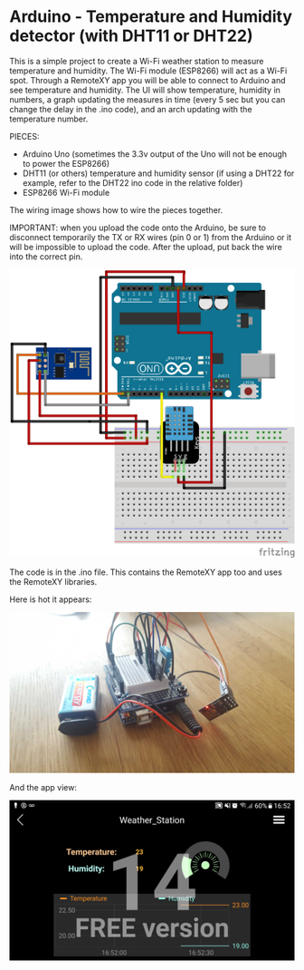 # Arduino - Temperature and Humidity detector (with DHT11 or DHT22)

This is a simple project to create a Wi-Fi weather station to measure temperature and humidity.
The Wi-Fi module (ESP8266) will act as a Wi-Fi spot. Through a RemoteXY app you will be able to connect to Arduino and see temperature and humidity.
The UI will show temperature, humidity in numbers, a graph updating the measures in time (every 5 sec but you can change the delay in the .ino code),
and an arch updating with the temperature number.

PIECES:

- Arduino Uno (sometimes the 3.3v output of the Uno will not be enough to power the ESP8266)
- DHT11 (or others) temperature and humidity sensor (if using a DHT22 for example, refer to the DHT22 ino code in the relative folder)
- ESP8266 Wi-Fi module

The wiring image shows how to wire the pieces together. 

IMPORTANT: when you upload the code onto the Arduino, be sure to disconnect temporarily the TX or RX wires (pin 0 or 1) from the Arduino or it will be impossible to upload the code. After the upload, put back the wire into the correct pin.

![alt text](https://github.com/pitbull36/wifi_weather_station/blob/master/wifi_weather_station.png?raw=true)

The code is in the .ino file. This contains the RemoteXY app too and uses the RemoteXY libraries.

Here is hot it appears:

![alt text](https://github.com/pitbull36/wifi_weather_station/blob/master/arduino.jpg?raw=true)

And the app view:

![alt text](https://github.com/pitbull36/wifi_weather_station/blob/master/app_view.png?raw=true)
